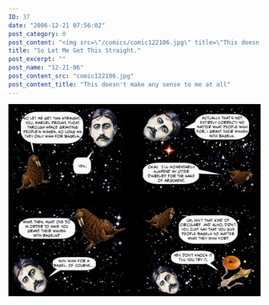 ```yaml
---
ID: 37
date: "2006-12-21 07:56:02"
post_category: 0
post_content: "<img src=\"/comics/comic122106.jpg\" title=\"This doesn't make any sense to me at all\"/>"
title: "So Let Me Get This Straight."
post_excerpt: ""
post_name: "12-21-06"
post_content_src: "comic122106.jpg"
post_content_title: "This doesn't make any sense to me at all"
---
```



[![This doesn't make any sense to me at all](/comics-hi-res/comic122106.jpg)](/comics-hi-res/comic122106.jpg)
